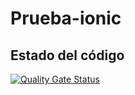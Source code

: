 # Prueba-ionic


## Estado del código
[![Quality Gate Status](https://sonarcloud.io/api/project_badges/measure?project=alu0100824810_Prueba-ionic&metric=alert_status)](https://sonarcloud.io/dashboard?id=alu0100824810_Prueba-ionic)